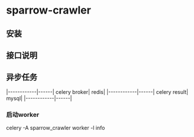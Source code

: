# sparrow-crawler
## 安装

## 接口说明

## 异步任务
|------------|------|
celery broker| redis|
|------------|------|
celery result| mysql|
|------------|------|
### 启动worker
celery -A sparrow_crawler  worker -l info
